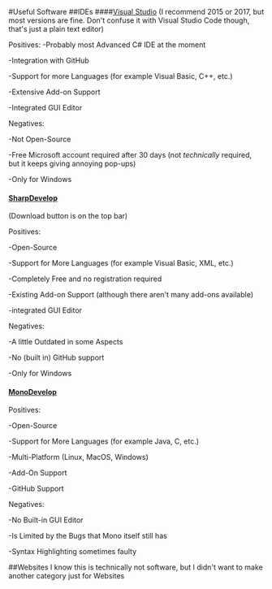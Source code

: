 #Useful Software
##IDEs
####[Visual Studio](https://www.visualstudio.com)
(I recommend 2015 or 2017, but most versions are fine. Don't confuse it with Visual Studio Code though, that's just a plain text editor)

Positives:
-Probably most Advanced C# IDE at the moment

-Integration with GitHub

-Support for more Languages (for example Visual Basic, C++, etc.)

-Extensive Add-on Support

-Integrated GUI Editor



Negatives:

-Not Open-Source

-Free Microsoft account required after 30 days (not *technically* required, but it keeps giving annoying pop-ups)

-Only for Windows

#### [SharpDevelop](http://www.icsharpcode.net/OpenSource/SD/Default.aspx)

(Download button is on the top bar)

Positives:

-Open-Source

-Support for More Languages (for example Visual Basic, XML, etc.)

-Completely Free and no registration required

-Existing Add-on Support (although there aren't many add-ons available)

-integrated GUI Editor



Negatives:

-A little Outdated in some Aspects

-No (built in) GitHub support

-Only for Windows

#### [MonoDevelop](monodevelop.com)

Positives:

-Open-Source

-Support for More Languages (for example Java, C, etc.)

-Multi-Platform (Linux, MacOS, Windows)

-Add-On Support

-GitHub Support



Negatives:

-No Built-in GUI Editor

-Is Limited by the Bugs that Mono itself still has

-Syntax Highlighting sometimes faulty

##Websites
I know this is technically not software, but I didn't want to make another category just for Websites
